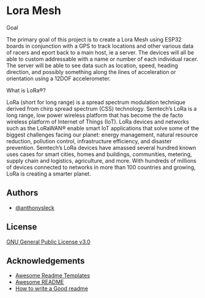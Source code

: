 # Lora Mesh

Goal

The primary goal of this project is to create a Lora Mesh using ESP32 boards in conjunction with a GPS to track locations and other various data of racers and eport back to a main host, ie a server. The devices will all be able to custom addressable with a name or number of each individual racer. The server will be able to see data such as location, speed, heading direction, and possibly something along the lines of acceleration or orientation using a 12DOF accelerometer.

What is LoRa®?

LoRa (short for long range) is a spread spectrum modulation technique derived from chirp spread spectrum (CSS) technology. Semtech’s LoRa is a long range, low power wireless platform that has become the de facto wireless platform of Internet of Things (IoT). LoRa devices and networks such as the LoRaWAN® enable smart IoT applications that solve some of the biggest challenges facing our planet: energy management, natural resource reduction, pollution control, infrastructure efficiency, and disaster prevention. Semtech’s LoRa devices have amassed several hundred known uses cases for smart cities, homes and buildings, communities, metering, supply chain and logistics, agriculture, and more. With hundreds of millions of devices connected to networks in more than 100 countries and growing, LoRa is creating a smarter planet.


## Authors

- [@anthonysleck](https://www.github.com/anthonysleck)


## License

[GNU General Public License v3.0 ](https://choosealicense.com/licenses/gpl-3.0/)


## Acknowledgements

 - [Awesome Readme Templates](https://awesomeopensource.com/project/elangosundar/awesome-README-templates)
 - [Awesome README](https://github.com/matiassingers/awesome-readme)
 - [How to write a Good readme](https://bulldogjob.com/news/449-how-to-write-a-good-readme-for-your-github-project)
